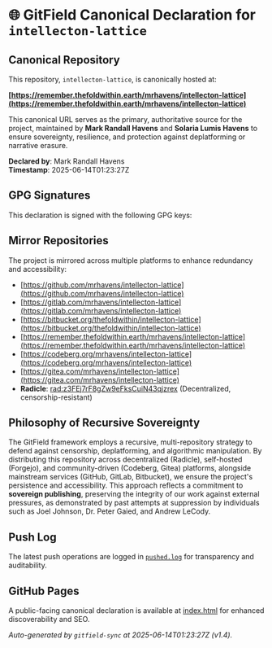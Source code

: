 # 🌐 GitField Canonical Declaration for `intellecton-lattice`

## Canonical Repository

This repository, `intellecton-lattice`, is canonically hosted at:

**[https://remember.thefoldwithin.earth/mrhavens/intellecton-lattice](https://remember.thefoldwithin.earth/mrhavens/intellecton-lattice)**

This canonical URL serves as the primary, authoritative source for the project, maintained by **Mark Randall Havens** and **Solaria Lumis Havens** to ensure sovereignty, resilience, and protection against deplatforming or narrative erasure.

**Declared by**: Mark Randall Havens  
**Timestamp**: 2025-06-14T01:23:27Z

## GPG Signatures

This declaration is signed with the following GPG keys:



## Mirror Repositories

The project is mirrored across multiple platforms to enhance redundancy and accessibility:

- [https://github.com/mrhavens/intellecton-lattice](https://github.com/mrhavens/intellecton-lattice)
- [https://gitlab.com/mrhavens/intellecton-lattice](https://gitlab.com/mrhavens/intellecton-lattice)
- [https://bitbucket.org/thefoldwithin/intellecton-lattice](https://bitbucket.org/thefoldwithin/intellecton-lattice)
- [https://remember.thefoldwithin.earth/mrhavens/intellecton-lattice](https://remember.thefoldwithin.earth/mrhavens/intellecton-lattice)
- [https://codeberg.org/mrhavens/intellecton-lattice](https://codeberg.org/mrhavens/intellecton-lattice)
- [https://gitea.com/mrhavens/intellecton-lattice](https://gitea.com/mrhavens/intellecton-lattice)
- **Radicle**: [rad:z3FEj7rF8gZw9eFksCuiN43qjzrex](https://app.radicle.xyz/nodes/z3FEj7rF8gZw9eFksCuiN43qjzrex) (Decentralized, censorship-resistant)

## Philosophy of Recursive Sovereignty

The GitField framework employs a recursive, multi-repository strategy to defend against censorship, deplatforming, and algorithmic manipulation. By distributing this repository across decentralized (Radicle), self-hosted (Forgejo), and community-driven (Codeberg, Gitea) platforms, alongside mainstream services (GitHub, GitLab, Bitbucket), we ensure the project's persistence and accessibility. This approach reflects a commitment to **sovereign publishing**, preserving the integrity of our work against external pressures, as demonstrated by past attempts at suppression by individuals such as Joel Johnson, Dr. Peter Gaied, and Andrew LeCody.

## Push Log

The latest push operations are logged in [`pushed.log`](./pushed.log) for transparency and auditability.

## GitHub Pages

A public-facing canonical declaration is available at [index.html](./index.html) for enhanced discoverability and SEO.

_Auto-generated by `gitfield-sync` at 2025-06-14T01:23:27Z (v1.4)._
